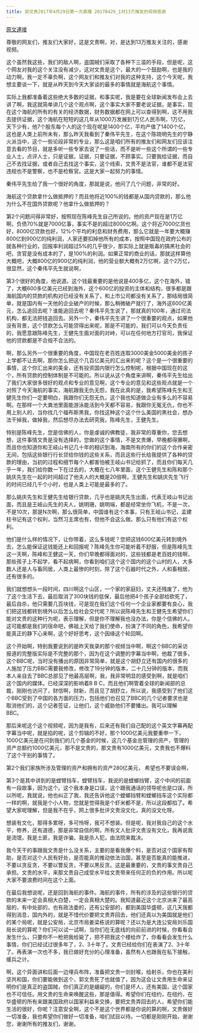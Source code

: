 ```yaml
---
title: 郭文贵2017年4月29日第一次直播 20170429_1对13万推友的视频感谢
---
```


[原文連接](https://gnews.org/ThreadView/53483734)

尊敬的网友们，推友们大家好，这是文贵啊，对，是达到13万推友关注的，感谢视频。


这个虽然我这些，我们的敌人啊，盗国贼们采取了各种下三滥的手段，但是呢，这个网友对我的这个关注没有减少，这对文贵是这个，最大的一个鼓励啊，也是我的动力啊，我一定不辜负啊，这个网友们和推友们对我的这种支持，这个今天呢，我想主要谈一下，就是从昨天到今天大家谈的最多的事情就是海航这个事情。


实际上我都准备着这些绝大多数的证据，和事实呢，我是要在全球新闻发布会上去讲了啊，我这就简单讲几个这个观点啊，这个事实大家不要老说证据，是事实，现在这个海航的所有的有关的经济数据，财务数据都在网上可以查得到啊，这不用我去提供证据，这个海航在短短的这几年从1000万发展到1万亿人民币啊，1万亿，天下少有，他7个股东每个人的这个现在呢是1400个亿，平均产值了1400个亿，这也是人类上前所未有，那么昨天我看到了秦伟平先生，在这个陈晓明先生的宁静火派当中，这个一些论段非常的专业，那么这是咱们所有的推友们和网友们应该注意去看的节目，就是多听一些专家去说了一些话，而不是听一些这个所谓的一些专业人士，点评人士，只是证据，证据，只要证据，不顾事实。只要我给证据，而自己不去找证据，或者自己去找这个事实，这个线索，文贵不是法官，谁都不是法官违规也不是警察，也不是检察官。这是大家一起努力的事情。


  秦伟平先生给了我一个很好的角度，那就是说，他问了几个问题，非常的好。


海航这个贷款拿什么做抵押的？而且他将近100%的钱都是从国内贷款的，那么他为什么不在国外贷款呢？他拿什么做抵押的？


第2个问题问得非常好，按照现在陈峰先生自己所说的。他的资产现在是1万亿啊，负债70%就是7000亿事，事实不是的超过8000亿啊。这个将近7000亿货也好，8000亿贷款也好，12%个平均的利息和财务费用，那么它就是一年要大概赚800亿到900亿的纯利润，人家还要扣掉他所有的成本，按照中国现在政府公布的就各种行业的，回报率利润超过5%的几乎很少，那实际上就是贩毒的搞黑社会的吧，贪官是没有成本的了，是100%的利润。如果正常的商业的话，那就这样算他大概吧，大概800亿的900亿的纯利润，他的营业额大概有2万亿啊，这个2万亿，很显然，这个秦伟平先生就说啊，


第3个很好的角度，他说道。这个钱最重要的是他说是400多亿，这个在海外，错了，大概600多亿美元已经到海外，这个600亿的投资的主体和结构，很多都是跟海航国内的贷款的机构对已经没有关系了，和上市公司都没有关系了，那结局很简单，就是国内有一天他的企业破产的时候，那么稍微破产就行了，海外这600亿美元，怎么追回去呢？谁能追回去呢？秦伟平先生说了，那就真的100年，通过司法机构，都无法把钱追回去。另外一个，秦伟平先生讲了一个很重要的观点，如果他没有背景，这个贷款怎么可能贷得出来呢，那是不可能的，我们可以今天负责任的，我愿意跟陈峰先生，王健先生面对面的对峙，可以在任何地方打官司，我保证他的贷款都是不合规不合法的。


  啊，那么另外一个很重要的角度，中国现在老百姓连取3000美金5000美金的孩子上学都不让去啊，那你怎么把这个几百亿美元的汇出来的呢？这个是一个很重要的事情，这个你汇出来的美金，还有投资国内银行怎么控制呢，根据中国现在的这个，所有贷款的控制体制是不可能的。所以说从这个角度来讲啊，秦伟平先生给出了我们大家很多很好的观点和专业的意见啊，这个专业的意见和这些观点就是一个对照了今天海航的事实，海航跟我无仇无怨，我在此真的是，我希望陈峰先生和王健先生你们一定要明白，我跟你们无怨无仇，这个我也知道做企业有多么的不容易啊。在那样一个大粪池里面能游泳能活到今天都不容易，我跟你无冤无仇，你也不用上别人的，当你找几个福布斯黑我，你找这种这个这个什么美国的黑社会，想办法干掉我，做掉我，然后想尽办法去研究我，陈峰先生，王健先生。


特别是陈峰先生，您是信佛的人，你是虔诚的佛教徒，我非常的尊重你，您去想想，这件事情文贵是没有选择的，您做的这个事情，不是文贵爆，早晚都得爆啊，而且你也知道你和王岐山书记几十年的相识到海，海南所有的你们的这个合作亲密无间，包括这些银行行长贷给你钱的这些关系，而且这些行长给我提供了各种的贷款的理由，当初的过程和细节每个人都害怕被王岐山书记给抓了，而且你们每天几乎一年，我们给你数一下在过去的，大概在七八年里面，这个王健先生和陈和那个姚庆先生在一起的时间超过了他夫人的大概是20倍啊，王健先生和姚庆先生飞行的时间已经几千个小时，也是人类上可能是最多的了。


  那么姚庆先生和王健先生给银行贷款，几乎也是姚庆先生出面，代表王岐山书记出面，而且是王岐山先生的夫人，姚明珊，姚明端，都是经常坐你飞机，不是一次，不是10次，那是N次啊，那么很简单，中国谁有这个本事，只有王岐山书记，孟建柱书记有这个权利，当然习主席也有，但他不会这么做。那么只有他们有这个权利。


他们是什么样的情况下，让你带着，这么多钱呢？您把这钱600亿美元转到境外去，怎么能保证这钱能还上和回报呢？陈峰先生你可能听着不舒服，但是陈峰先生这一天啊，陈峰和王健这一天，你们早晚都得面对的，这些钱都是老百姓的钱啊，那些孩子上不起学，看不起病啊，你看到咱们这个这个国内的这个山村的人，大多数人还是人与畜同居，人类上最惨的时刻，除了这个石器时代之外，人和畜相居，还有很多的。


我们就想想头一段时间，四川啊这个山区，一个家的家庭妇，丈夫还残废了，他为了这个生活下去，最后取消了300块钱的低保，最后他把4个孩子全部给砍死了，最后自杀，他只需要几百块钱，可是现在我们这个任何一个企业家都要有良心，我们把这钱都转到境外以后怎么给社会交代呢？所以说陈峰先生和王健先生希望你们能对文贵的这种行为呢，表示理解，但是你不理解我也没办法，你是个信佛的人。这可能都是我们的宿命吧，佛祖上天给了我们使命，扮演了不同的角色，我希望你能真正的静下心来啊，这个好好思考，这个因缘这个轮回啊。


这个开始啊，特别我要说到的是昨天我录的那个视频当中啊，啊这个BBC的采访报道的完整版实际是不完整的那个，因为在这个调整的字幕当中啊，他裁了很多，这个BBC呢，当时没有播出的原因非常简单，就是这个胡舒立还有国内的很多的人施加了压力BBC需要我修改，修改了19分钟的版本，二十几分钟的版本，而我本人亲自去了BBC总部见了他最高层啊，我，我非常明显的感受到啊，就是咱们这个国内的媒体。已经深深的影响着B B C，而且他们啊管着全球的新闻部的总裁，刚刚也访问了，财信啊，财新，而且见了胡舒立，所以说，我感受到了他们这个BBC受到了中国的各方面的压力，包括他们也召见了BBC的几个记者要求也是取消他们的，这个记者签证，让他们，这个威胁他们不要播出。我可以理解BBC。


那后来呢这个这个视频呢，因为是我有，后来还有我们自己配的这个英文字幕再配字幕当中呢，就是掐的呢，这个剪辑的不好，那个1000亿美元我要重申一下，1000亿美元是在问到我们的几个基金的时候，这几个基金总管理的资产，管理的资产总额约1000亿美元，那不是文贵的，那文贵有1000亿美元，文贵我也不爆料了这个干别的事情了。


第2个我们家族所涉及管理的资产和拥有的资产280亿美元， 希望也不要误会啊，


第3个是其中讲到的是螳臂挡车，螳臂挡车，我说的是螳螂挡臂，这个中间的前面有一段故事，因为这个。这个我本身是口误，这个跟我通话的领导呢也是口误，所以所呢，我就说，他也纠正了我，我还告诉他这个螳螂挡臂和螳螂挡车这个实际都一样的啊，就我是个小人物，您就是觉得我是个虾米都不是，所以这段都掐了。希望大家呢理解，但是我不在乎，网上很多批评文贵没文化，真的没文化呀。


  想装有文化，那得多累呀，多可怜呀，我可不想装。但是呢，我对我自己的这个水平，修养，还有道德，那是非常自信的啊，所有文人批评文贵没有文化，我再说我是流氓，我是土匪，我是诈骗，我是杀人犯，由法院来裁决。


我今天干的事跟我文贵是什么没关系，主要的是看我爆个料，是否对这个国家有帮助，是否对这个人民有好处，是否能真的推动依法治国，甚至是否能真的能推进，不要以贪反贪，不要以警反贪，不要以黑反贪。这是最重要的，文贵的事文贵自己承担。文贵的水平，来那文贵自己成受水平给文贵带来任何正的负的作用。所以呢大家不要浪费时间在这个上面。


在最后我想说呢，还是回到海航的事件。海航的事件，所有的涉及的这些银行的贷款的未来一定会真相大白楚，一定会真相大楚的。我知道最近这个北京派来了最高层的，有中处部的，也有政法委的，还有公安部的，都到美国华盛顿，这几天我都得到消息，国内外的，就是不惜代价要把文贵弄回去，他们还真以为美国就是他们的某个局呢，就是公安局，北京市局姜梁栋说的算呢？还以为是大连公安局刘乐国局长说的算呢？你们可以试一试啊，当你们在无底线的向前前进的时候，你看看会发生什么，只要你不一枪把我给毙了，把不把我这个楼给炸了，你看看会发生什么事情，你们已经试过很多年了，2、3十年了。文贵已经给你们在表演了2、3十年了。再表演一次也不多，我已做好充分的心理准备，虽然有人也跟我在私下接触，缓兵之计。


  啊，这个异面讲和后面一边埋兵布阵，准备把文贵一剑封喉，给射杀，你也在美利坚共和国，你们要能做到这个，郭文贵死了也就值了，因为这会让文贵用生命来证明你们是真正的盗国贼，你们真正的是龌龊的，你们是坏人，还有美国，这个国家也不可信任。用文贵的生命来唤醒这些，那是值得。希望你们在纽约，在纽约，在华盛顿的所有来跟美国政府以国家利益来交换，要把文贵弄回去的人，希望你们能生活的很好，你呢？注意安全啊，这个不是这个世界都是你说的算的啊，文贵做好一切准备，我也希望你们做好一切准备，咱们拭目以待。一切都是刚刚开始，谢谢您，谢谢所有的推友们，谢谢。
